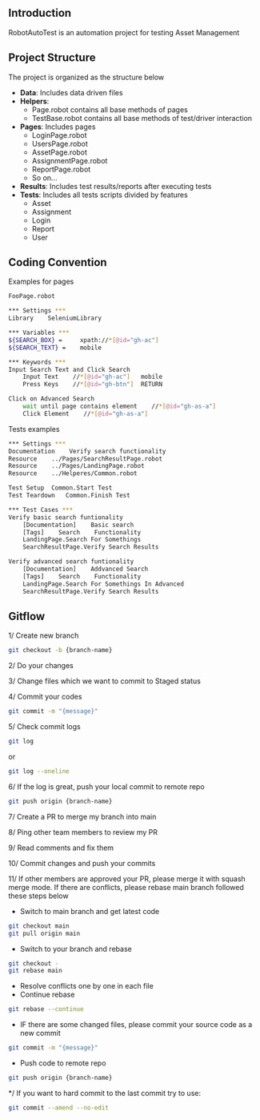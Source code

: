 ## Introduction

RobotAutoTest is an automation project for testing Asset Management

## Project Structure

The project is organized as the structure below

- **Data**: Includes data driven files
- **Helpers**: 
  - Page.robot contains all base methods of pages
  - TestBase.robot contains all base methods of test/driver interaction
- **Pages**: Includes pages
  - LoginPage.robot
  - UsersPage.robot
  - AssetPage.robot
  - AssignmentPage.robot
  - ReportPage.robot
  - So on...
- **Results**: Includes test results/reports after executing tests 
- **Tests**: Includes all tests scripts divided by features
  - Asset
  - Assignment
  - Login
  - Report
  - User



## Coding Convention

Examples for pages

```bash
FooPage.robot

*** Settings ***
Library    SeleniumLibrary

*** Variables ***
${SEARCH_BOX} =     xpath://*[@id="gh-ac"]
${SEARCH_TEXT} =    mobile

*** Keywords ***
Input Search Text and Click Search
    Input Text    //*[@id="gh-ac"]   mobile
    Press Keys    //*[@id="gh-btn"]  RETURN

Click on Advanced Search
    wait until page contains element    //*[@id="gh-as-a"]
    Click Element    //*[@id="gh-as-a"]
```

Tests examples

```bash
*** Settings ***
Documentation    Verify search functionality
Resource    ../Pages/SearchResultPage.robot
Resource    ../Pages/LandingPage.robot
Resource    ../Helperes/Common.robot

Test Setup  Common.Start Test
Test Teardown   Common.Finish Test

*** Test Cases ***
Verify basic search funtionality
    [Documentation]    Basic search
    [Tags]    Search    Functionality
    LandingPage.Search For Somethings
    SearchResultPage.Verify Search Results

Verify advanced search funtionality
    [Documentation]    Addvanced Search
    [Tags]    Search    Functionality
    LandingPage.Search For Somethings In Advanced
    SearchResultPage.Verify Search Results
```

## Gitflow

1/ Create new branch
```bash
git checkout -b {branch-name}
```

2/ Do your changes

3/ Change files which we want to commit to Staged status

4/ Commit your codes
```bash
git commit -m "{message}"
```
5/ Check commit logs
```bash
git log
```
or
```bash
git log --oneline
```

6/ If the log is great, push your local commit to remote repo

```bash
git push origin {branch-name}
```

7/ Create a PR to merge my branch into main

8/ Ping other team members to review my PR

9/ Read comments and fix them

10/ Commit changes and push your commits

11/ If other members are approved your PR, please merge it with squash merge mode. If there are conflicts, please rebase main branch followed these steps below

- Switch to main branch and get latest code

```bash
git checkout main
git pull origin main
```
- Switch to your branch and rebase

```bash
git checkout -
git rebase main
```
- Resolve conflicts one by one in each file
- Continue rebase

```bash
git rebase --continue
```
- IF there are some changed files, please commit your source code as a new commit

```bash
git commit -m "{message}"
```
- Push code to remote repo
```bash
git push origin {branch-name}
```

*/ If you want to hard commit to the last commit try to use:

```bash
git commit --amend --no-edit
```


